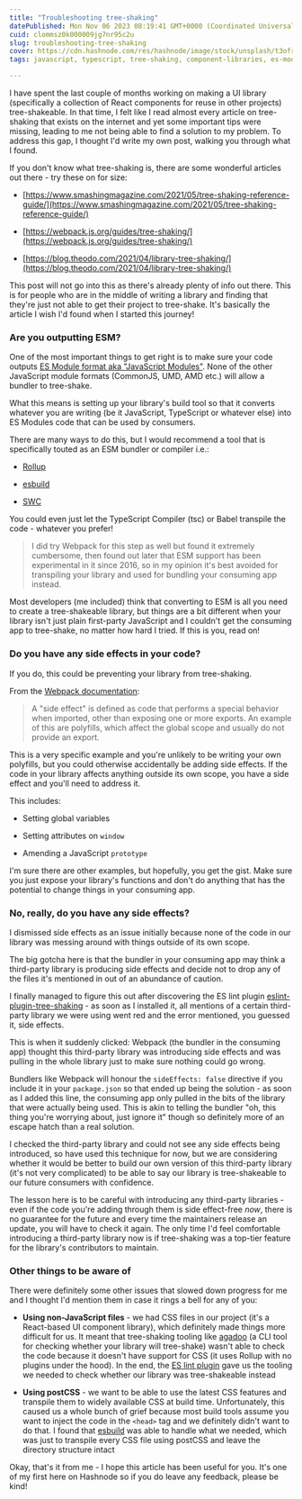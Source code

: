 ```yaml
---
title: "Troubleshooting tree-shaking"
datePublished: Mon Nov 06 2023 08:19:41 GMT+0000 (Coordinated Universal Time)
cuid: clommsz0k000009jg7nr95c2u
slug: troubleshooting-tree-shaking
cover: https://cdn.hashnode.com/res/hashnode/image/stock/unsplash/t3ofrCzqtes/upload/ed15f92a3e12186001b08ce4087d0748.jpeg
tags: javascript, typescript, tree-shaking, component-libraries, es-modules

---
```


I have spent the last couple of months working on making a UI library (specifically a collection of React components for reuse in other projects) tree-shakeable. In that time, I felt like I read almost every article on tree-shaking that exists on the internet and yet some important tips were missing, leading to me not being able to find a solution to my problem. To address this gap, I thought I'd write my own post, walking you through what I found.

If you don't know what tree-shaking is, there are some wonderful articles out there - try these on for size:

* [https://www.smashingmagazine.com/2021/05/tree-shaking-reference-guide/](https://www.smashingmagazine.com/2021/05/tree-shaking-reference-guide/)
    
* [https://webpack.js.org/guides/tree-shaking/](https://webpack.js.org/guides/tree-shaking/)
    
* [https://blog.theodo.com/2021/04/library-tree-shaking/](https://blog.theodo.com/2021/04/library-tree-shaking/)
    

This post will not go into this as there's already plenty of info out there. This is for people who are in the middle of writing a library and finding that they're just not able to get their project to tree-shake. It's basically the article I wish I'd found when I started this journey!

### Are you outputting ESM?

One of the most important things to get right is to make sure your code outputs [ES Module format aka "JavaScript Modules"](https://developer.mozilla.org/en-US/docs/Web/JavaScript/Guide/Modules). None of the other JavaScript module formats (CommonJS, UMD, AMD etc.) will allow a bundler to tree-shake.

What this means is setting up your library's build tool so that it converts whatever you are writing (be it JavaScript, TypeScript or whatever else) into ES Modules code that can be used by consumers.

There are many ways to do this, but I would recommend a tool that is specifically touted as an ESM bundler or compiler i.e.:

* [Rollup](https://rollupjs.org/guide/en/)
    
* [esbuild](https://esbuild.github.io/)
    
* [SWC](https://swc.rs/)
    

You could even just let the TypeScript Compiler (tsc) or Babel transpile the code - whatever you prefer!

> I did try Webpack for this step as well but found it extremely cumbersome, then found out later that ESM support has been experimental in it since 2016, so in my opinion it's best avoided for transpiling your library and used for bundling your consuming app instead.

Most developers (me included) think that converting to ESM is all you need to create a tree-shakeable library, but things are a bit different when your library isn't just plain first-party JavaScript and I couldn't get the consuming app to tree-shake, no matter how hard I tried. If this is you, read on!

### Do you have any side effects in your code?

If you do, this could be preventing your library from tree-shaking.

From the [Webpack documentation](https://webpack.js.org/guides/tree-shaking/#mark-the-file-as-side-effect-free):

> A "side effect" is defined as code that performs a special behavior when imported, other than exposing one or more exports. An example of this are polyfills, which affect the global scope and usually do not provide an export.

This is a very specific example and you're unlikely to be writing your own polyfills, but you could otherwise accidentally be adding side effects. If the code in your library affects anything outside its own scope, you have a side effect and you'll need to address it.

This includes:

* Setting global variables
    
* Setting attributes on `window`
    
* Amending a JavaScript `prototype`
    

I'm sure there are other examples, but hopefully, you get the gist. Make sure you just expose your library's functions and don't do anything that has the potential to change things in your consuming app.

### No, really, do you have any side effects?

I dismissed side effects as an issue initially because none of the code in our library was messing around with things outside of its own scope.

The big gotcha here is that the bundler in your consuming app may think a third-party library is producing side effects and decide not to drop any of the files it's mentioned in out of an abundance of caution.

I finally managed to figure this out after discovering the ES lint plugin [eslint-plugin-tree-shaking](https://www.npmjs.com/package/eslint-plugin-tree-shaking) - as soon as I installed it, all mentions of a certain third-party library we were using went red and the error mentioned, you guessed it, side effects.

This is when it suddenly clicked: Webpack (the bundler in the consuming app) thought this third-party library was introducing side effects and was pulling in the whole library just to make sure nothing could go wrong.

Bundlers like Webpack will honour the `sideEffects: false` directive if you include it in your `package.json` so that ended up being the solution - as soon as I added this line, the consuming app only pulled in the bits of the library that were actually being used. This is akin to telling the bundler "oh, this thing you're worrying about, just ignore it" though so definitely more of an escape hatch than a real solution.

I checked the third-party library and could not see any side effects being introduced, so have used this technique for now, but we are considering whether it would be better to build our own version of this third-party library (it's not very complicated) to be able to say our library is tree-shakeable to our future consumers with confidence.

The lesson here is to be careful with introducing any third-party libraries - even if the code you're adding through them is side effect-free *now*, there is no guarantee for the future and every time the maintainers release an update, you will have to check it again. The only time I'd feel comfortable introducing a third-party library now is if tree-shaking was a top-tier feature for the library's contributors to maintain.

### Other things to be aware of

There were definitely some other issues that slowed down progress for me and I thought I'd mention them in case it rings a bell for any of you:

* **Using non-JavaScript files** - we had CSS files in our project (it's a React-based UI component library), which definitely made things more difficult for us. It meant that tree-shaking tooling like [agadoo](https://www.npmjs.com/package/agadoo) (a CLI tool for checking whether your library will tree-shake) wasn't able to check the code because it doesn't have support for CSS (it uses Rollup with no plugins under the hood). In the end, the [ES lint plugin](https://www.npmjs.com/package/eslint-plugin-tree-shaking) gave us the tooling we needed to check whether our library was tree-shakeable instead
    
* **Using postCSS** - we want to be able to use the latest CSS features and transpile them to widely available CSS at build time. Unfortunately, this caused us a whole bunch of grief because most build tools assume you want to inject the code in the `<head>` tag and we definitely didn't want to do that. I found that [esbuild](https://esbuild.github.io/) was able to handle what we needed, which was just to transpile every CSS file using postCSS and leave the directory structure intact
    

Okay, that's it from me - I hope this article has been useful for you. It's one of my first here on Hashnode so if you do leave any feedback, please be kind!